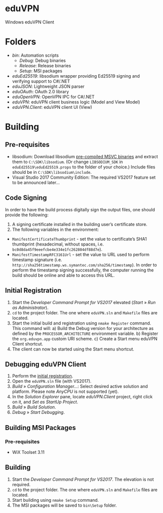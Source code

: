 # eduVPN
Windows eduVPN Client

# Folders
- _bin_: Automation scripts
   - _Debug_: Debug binaries
   - _Release_: Release binaries
   - _Setup_: MSI packages
- _eduEd25519_: libsodium wrapper providing Ed25519 signing and verifying support to C#/.NET
- _eduJSON_: Lightweight JSON parser
- _eduOAuth_: OAuth 2.0 library
- _eduOpenVPN_: OpenVPN IPC for C#/.NET
- _eduVPN_: eduVPN client business logic (Model and View Model)
- _eduVPN.Client_: eduVPN client UI (View)

# Building
## Pre-requisites
- libsodium: Download libsodium [pre-compiled MSVC binaries](https://download.libsodium.org/libsodium/releases/) and extract them to `C:\SDK\libsodium`. (Or change `LIBSODIUM_SDK` in `eduEd25519\eduEd25519.props` to the folder of your choice.) Include files should be in `C:\SDK\libsodium\include`.
- Visual Studio 2017 Community Edition: The required VS2017 feature set to be announced later...

## Code Signing
In order to have the build process digitally sign the output files, one should provide the following:

1. A signing certificate installed in the building user’s certificate store.
2. The following variables in the environment:
  - `ManifestCertificateThumbprint` - set the value to certificate’s SHA1 thumbprint (hexadecimal, without spaces, i.e. `bc0d8da45f9eeefcbe4e334e1fc262804df88d7e`).
  - `ManifestTimestampRFC3161Url` - set the value to URL used to perform timestamp signature (i.e. `http://sha256timestamp.ws.symantec.com/sha256/timestamp`). In order to perform the timestamp signing successfully, the computer running the build should be online and able to access this URL.

## Initial Registration
1. Start the _Developer Command Prompt for VS2017_ elevated (_Start_ » _Run as Administrator_).
2. `cd` to the project folder. The one where `eduVPN.sln` and `Makefile` files are located.
3. Start the initial build and registration using `nmake Register` command. This command will:
   a) Build the Debug version for your architecture as defined by the `PROCESSOR_ARCHITECTURE` environment variable.
   b) Register the `org.eduvpn.app` custom URI scheme.
   c) Create a Start menu eduVPN Client shortcut.
4. The client can now be started using the Start menu shortcut.

## Debugging eduVPN Client
1. Perform the [initial registration](#initial-registration).
2. Open the `eduVPN.sln` file (with VS2017).
3. _Build_ » _Configuration Manager..._: Select desired active solution and platform. Please note _AnyCPU_ is not supported (yet).
4. In the _Solution Explorer_ pane, locate _eduVPN.Client_ project, right click on it, and _Set as StartUp Project_.
5. _Build_ » _Build Solution_.
6. _Debug_ » _Start Debugging_.

## Building MSI Packages

### Pre-requisites
- WiX Toolset 3.11

## Building
1. Start the _Developer Command Prompt for VS2017_. The elevation is not required.
2. `cd` to the project folder. The one where `eduVPN.sln` and `Makefile` files are located.
3. Start building using `nmake Setup` command.
4. The MSI packages will be saved to `bin\Setup` folder.
 